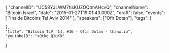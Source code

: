 {
    "channelID": "UC58YJLWM7hsKUZOQtmAHcvQ",
    "channelName": "Bitcoin Israel",
    "date": "2015-01-27T19:01:43.000Z",
    "draft": false,
    "events": [
        "Inside Bitcoins Tel Aviv 2014"
    ],
    "speakers": ["Ofir Dotan"],
    "tags": [


    ],
    "title": "Bitcoin TLV `14, #16 - Ofir Dotan - thanx.io",
    "youtubeID": "xQtkg_Q1uK8"
}

